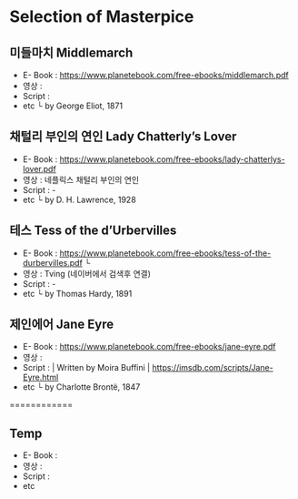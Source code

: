 # Selection of Masterpice

## 미들마치 Middlemarch
  - E- Book : https://www.planetebook.com/free-ebooks/middlemarch.pdf
  - 영상 : 
  - Script :  
  - etc
    └ by George Eliot, 1871

## 채털리 부인의 연인 Lady Chatterly’s Lover
  - E- Book : https://www.planetebook.com/free-ebooks/lady-chatterlys-lover.pdf
  - 영상 : 네플릭스 채털리 부인의 연인
  - Script :  - 
  - etc 
    └ by D. H. Lawrence, 1928

## 테스  Tess of the d’Urbervilles
  - E- Book : https://www.planetebook.com/free-ebooks/tess-of-the-durbervilles.pdf
    └ 
  - 영상 : Tving (네이버에서 검색후 연결)
  - Script :  - 
  - etc
    └ by Thomas Hardy, 1891

 ## 제인에어 Jane Eyre
   - E- Book : https://www.planetebook.com/free-ebooks/jane-eyre.pdf
  - 영상 : 
  - Script :  | Written by Moira Buffini | https://imsdb.com/scripts/Jane-Eyre.html
  - etc
    └ by Charlotte Brontë, 1847




============

## Temp  
  - E- Book : 
  - 영상 : 
  - Script :  
  - etc
